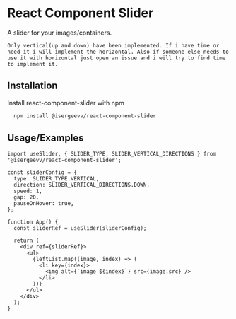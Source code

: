 # React Component Slider

A slider for your images/containers.

`Only vertical(up and down) have been implemented. If i have time or need it i will implement the horizontal. Also if someone else needs to use it with horizontal just open an issue and i will try to find time to implement it.`

## Installation

Install react-component-slider with npm

```bash
  npm install @isergeevv/react-component-slider
```

## Usage/Examples

```tsx
import useSlider, { SLIDER_TYPE, SLIDER_VERTICAL_DIRECTIONS } from '@isergeevv/react-component-slider';

const sliderConfig = {
  type: SLIDER_TYPE.VERTICAL,
  direction: SLIDER_VERTICAL_DIRECTIONS.DOWN,
  speed: 1,
  gap: 20,
  pauseOnHover: true,
};

function App() {
  const sliderRef = useSlider(sliderConfig);

  return (
    <div ref={sliderRef}>
      <ul>
        {leftList.map((image, index) => (
          <li key={index}>
            <img alt={`image ${index}`} src={image.src} />
          </li>
        ))}
      </ul>
    </div>
  );
}
```

